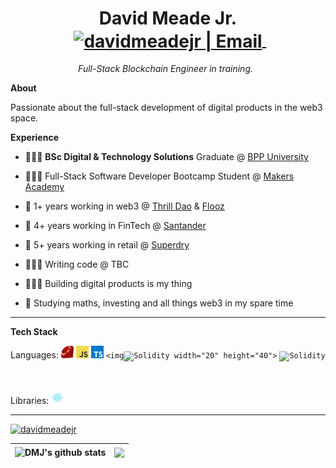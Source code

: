 <h1 align="center"> David Meade Jr.
<br>
<!-- <a href="https://www.linkedin.com/in/davidmeadejr/">
  <img align="center" alt="David Meade Jr. | LinkedIn" width="30px" src="https://github.com/TheDudeThatCode/TheDudeThatCode/blob/master/Assets/Linkedin.svg" />
</a> -->
  &nbsp;
<a href="mailto:davidmeadejnrgmail.com">
  <img align="center" alt="davidmeadejr | Email" width="30px" src="https://github.com/TheDudeThatCode/TheDudeThatCode/blob/master/Assets/Gmail.svg" />
</a>
  &nbsp;
</h1>

<p align="center">
  <em>
   Full-Stack Blockchain Engineer in training.
   &nbsp;
  </em> 
  <br>
</p>

**About**

Passionate about the full-stack development of digital products in the web3 space.

**Experience**

* 🧑🏿‍🎓 **BSc Digital & Technology Solutions** Graduate @ [BPP University](https://www.bpp.com/)

* 🧑🏿‍💻 Full-Stack Software Developer Bootcamp Student @ [Makers Academy](https://makers.tech/) 

* 🚀 1+ years working in web3 @ [Thrill Dao](https://thrill.digital/) & [Flooz](https://docs.flooz.trade/)

* 🏦 4+ years working in FinTech @ [Santander](https://www.santander.co.uk/)

* 🏬 5+ years working in retail @ [Superdry](https://www.superdry.com/)

* 🧑🏿‍💻 Writing code @ TBC

* 🙋🏿‍♂️ Building digital products is my thing

* 🔭 Studying maths, investing and all things web3 in my spare time

---

**Tech Stack**  

Languages: <code><img height="20" src="https://raw.githubusercontent.com/github/explore/80688e429a7d4ef2fca1e82350fe8e3517d3494d/topics/ruby/ruby.png"></code>
<code><img height="20" src="https://raw.githubusercontent.com/github/explore/80688e429a7d4ef2fca1e82350fe8e3517d3494d/topics/javascript/javascript.png"></code>
<code><img height="20" src="https://raw.githubusercontent.com/github/explore/80688e429a7d4ef2fca1e82350fe8e3517d3494d/topics/typescript/typescript.png"></code>
<code><img![Solidity](https://download.logo.wine/logo/Solidity/Solidity-Logo.wine.png) width="20" height="40"></code>
<code><img src="(https://download.logo.wine/logo/Solidity/Solidity-Logo.wine.png" alt="Solidity" width="20" height="20"/></code>

<br /> 
<br /> 
Libraries: <code><img height="20" src="https://raw.githubusercontent.com/github/explore/80688e429a7d4ef2fca1e82350fe8e3517d3494d/topics/react/react.png"></code>
<!-- <code><img height="20" src="https://raw.githubusercontent.com/github/explore/80688e429a7d4ef2fca1e82350fe8e3517d3494d/topics/solidity/solidity.png"></code> -->

<!-- <!-- <code><img height="20" src="https://raw.githubusercontent.com/github/explore/80688e429a7d4ef2fca1e82350fe8e3517d3494d/topics/react/react.png"></code>
<code><img height="20" src="https://raw.githubusercontent.com/github/explore/5c058a388828bb5fde0bcafd4bc867b5bb3f26f3/topics/angular/angular.png"></code>
<code><img height="20" src="https://raw.githubusercontent.com/github/explore/80688e429a7d4ef2fca1e82350fe8e3517d3494d/topics/nodejs/nodejs.png"></code>   -->

---

<p align="left"> <a href="https://github.com/ryo-ma/github-profile-trophy"><img src="https://github-profile-trophy.vercel.app/?username=davidmeadejr&theme=matrix&margin-w=15&margin-h=15&column=7" alt="davidmeadejr" /></a> </p>

| <img align="center" src="https://github-readme-stats.vercel.app/api?username=davidmeadejr&show_icons=true&theme=chartreuse-dark" alt="DMJ's github stats" /></a> | <img align="center" src="https://github-readme-stats.vercel.app/api/top-langs/?username=davidmeadejr&layout=compact&theme=chartreuse-dark" /></a> |
| ------------- | ------------- |

